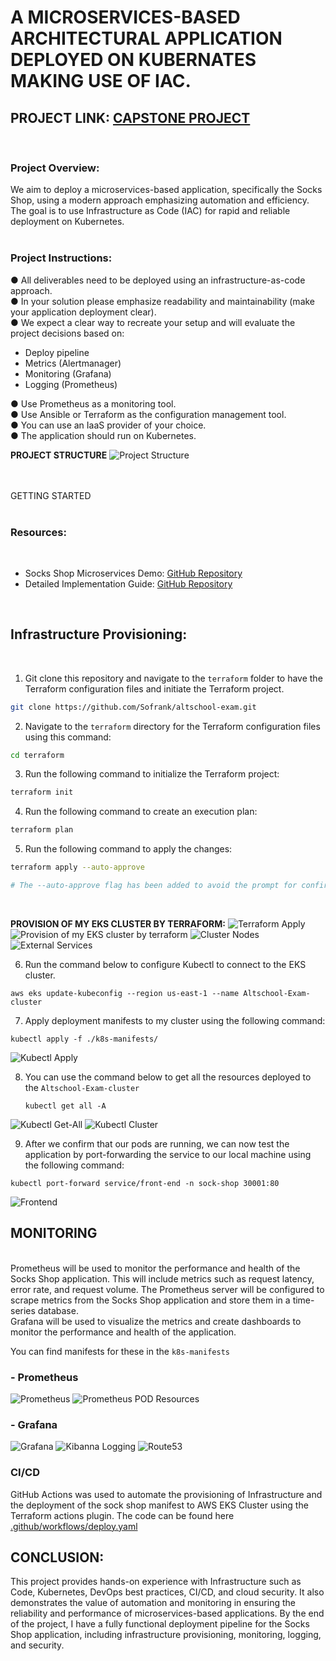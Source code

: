 # A MICROSERVICES-BASED ARCHITECTURAL APPLICATION DEPLOYED ON KUBERNATES MAKING USE OF IAC.

## **PROJECT LINK:** [CAPSTONE PROJECT](https://ruobt-zgpvh.maillist-manage.net/click/110ae8677e214214e/110ae8677e2141c1a)
<br>

### **Project Overview:**
We aim to deploy a microservices-based application, specifically the Socks Shop,
using a modern approach emphasizing automation and efficiency. The goal is to use
Infrastructure as Code (IAC) for rapid and reliable deployment on Kubernetes.
<br>
<br>
### **Project Instructions:**<br>
● All deliverables need to be deployed using an infrastructure-as-code approach.<br>
● In your solution please emphasize readability and maintainability (make your
application deployment clear). <br>
● We expect a clear way to recreate your setup and will evaluate the project decisions
based on:
- Deploy pipeline
- Metrics (Alertmanager)
- Monitoring (Grafana)
- Logging (Prometheus)

● Use Prometheus as a monitoring tool. <br>
● Use Ansible or Terraform as the configuration management tool.<br>
● You can use an IaaS provider of your choice.<br>
● The application should run on Kubernetes.
<br>

**PROJECT STRUCTURE**
![Project Structure](./project-images/project-structure.png)

<br>
<br>
GETTING STARTED 
<br>
<br>

### **Resources:** 
<br>

- Socks Shop Microservices Demo: [GitHub Repository](https://github.com/microservices-demo/microservices-demo.github.io)
- Detailed Implementation Guide: [GitHub Repository](https://github.com/microservices-demo/microservices-demo/tree/master)
<br>

## **Infrastructure Provisioning:**
<br>

1. Git clone this repository and navigate to the ```terraform``` folder to have the Terraform configuration files and initiate the Terraform project. 

```sh
git clone https://github.com/Sofrank/altschool-exam.git
```
2. Navigate to the ```terraform``` directory for the Terraform configuration files using this command:
```sh
cd terraform
```

3. Run the following command to initialize the Terraform project:
```sh
terraform init
```

4. Run the following command to create an execution plan:
```sh
terraform plan
```
5. Run the following command to apply the changes:
```sh
terraform apply --auto-approve

# The --auto-approve flag has been added to avoid the prompt for confirmation.
```
<br>

**PROVISION OF MY EKS CLUSTER BY TERRAFORM:**
![Terraform Apply](./project-images/terraform_apply.png)
![Provision of my EKS cluster by terraform](./project-images/aws-eks-cluster.png)
![Cluster Nodes](./project-images/cluster-nodes.png)
![External Services](./project-images/external-services.png)

6. Run the command below to configure Kubectl to connect to the EKS cluster.
```
aws eks update-kubeconfig --region us-east-1 --name Altschool-Exam-cluster
```
7. Apply deployment manifests to my cluster using the following command:
  ```
 kubectl apply -f ./k8s-manifests/
```
![Kubectl Apply](./project-images/kubctl-apply.png)

8. You can use the command below to get all the resources deployed to the ```Altschool-Exam-cluster```
   ```
   kubectl get all -A 
   ```
![Kubectl Get-All](./project-images/kubectl-get-all.png)
![Kubectl Cluster](./project-images/kubectl-cluster.png)

9. After we confirm that our pods are running, we can now test the application by port-forwarding the service to our local machine using the following command:
 ```
kubectl port-forward service/front-end -n sock-shop 30001:80
 ```
![Frontend](./project-images/front-end.png)

## **MONITORING**
<br>
Prometheus will be used to monitor the performance and health of the Socks Shop application. This will include metrics such as request latency, error rate, and request volume. The Prometheus server will be configured to scrape metrics from the Socks Shop application and store them in a time-series database. <br> 
Grafana will be used to visualize the metrics and create dashboards to monitor the performance and health of the application. <br>

You can find manifests for these in the ``` k8s-manifests ```
<br>

### - **Prometheus**
![Prometheus](./project-images/prometheus.png)
![Prometheus POD Resources](./project-images/prometheus-pod-resources.png)
<br>

### - **Grafana**
![Grafana](./project-images/grafana-sockshop.png)
![Kibanna Logging](./project-images/kibanna_logging.png)
![Route53](./project-images/route53.png)
<br>

### **CI/CD**
GitHub Actions was used to automate the provisioning of Infrastructure and the deployment of the sock shop manifest to AWS EKS Cluster using the Terraform actions plugin.
The code can be found here [.github/workflows/deploy.yaml](./.github/workflows/deploy.yaml)

## **CONCLUSION:** 
This project provides hands-on experience with Infrastructure such as Code, Kubernetes, DevOps best practices, CI/CD, and cloud security. It also demonstrates the value of automation and monitoring in ensuring the reliability and performance of microservices-based applications. By the end of the project, I have a fully functional deployment pipeline for the Socks Shop application, including infrastructure provisioning, monitoring, logging, and security. 
